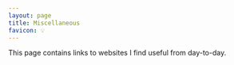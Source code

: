 ```yaml
---
layout: page
title: Miscellaneous
favicon: 💡
---
```

This page contains links to websites I find useful from day-to-day.
